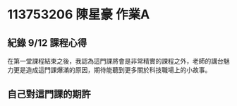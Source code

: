 # 113753206 陳星豪 作業A
## 紀錄 9/12 課程心得
在第一堂課程結束之後，我認為這門課將會是非常精實的課程之外，老師的講台魅力更是造成這門課爆滿的原因，期待能聽到更多關於科技職場上的小故事。
## 自己對這門課的期許
